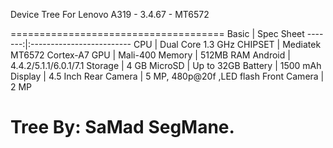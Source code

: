 Device Tree For Lenovo A319 - 3.4.67 - MT6572 

=====================================
Basic   | Spec Sheet
-------:|:-------------------------
CPU     | Dual Core 1.3 GHz 
CHIPSET | Mediatek MT6572 Cortex-A7
GPU     | Mali-400
Memory  | 512MB RAM
Android | 4.4.2/5.1.1/6.0.1/7.1
Storage | 4 GB
MicroSD | Up to 32GB
Battery | 1500 mAh
Display | 4.5 Inch
Rear Camera  | 5 MP, 480p@20f ,LED flash
Front Camera  | 2 MP

# Tree By: SaMad SegMane.
